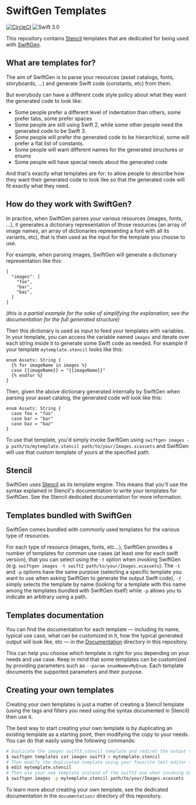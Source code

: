# SwiftGen Templates

[![CircleCI](https://circleci.com/gh/SwiftGen/templates/tree/master.svg?style=svg)](https://circleci.com/gh/SwiftGen/templates/tree/master)
![Swift 3.0](https://img.shields.io/badge/Swift-3.0-orange.svg)

This repository contains [Stencil](https://github.com/kylef/Stencil) templates that are dedicated for being used with [SwiftGen](https://github.com/SwiftGen/swiftgen).

## What are templates for?

The aim of SwiftGen is to parse your resources (asset catalogs, fonts, storyboards, …) and generate Swift code (constants, etc) from them.

But everybody can have a different code style policy about what they want the generated code to look like:

* Some people prefer a different level of indentation than others, some prefer tabs, some prefer spaces
* Some people are still using Swift 2, while some other people need the generated code to be Swift 3.
* Some people will prefer the generated code to be hierarchical, some will prefer a flat list of constants.
* Some people will want different names for the generated structures or enums
* Some people will have special needs about the generated code

And that's exactly what templates are for: to allow people to describe how they want their generated code to look like so that the generated code will fit exactly what they need.

## How do they work with SwiftGen?

In practice, when SwiftGen parses your various resources (images, fonts, …), it generates a dictionary representation of those resources (an array of image names, an array of dictionaries representing a font with all its variants, etc), that is then used as the input for the template you choose to use.

For example, when parsing images, SwiftGen will generate a dictionary representation like this:

```
[
  "images": [
    "foo",
    "bar",
    "baz",
  ]
]
```

_(this is a partial example for the sake of simplifying the explanation; see the documentation for the full generated structure)_

Then this dictionary is used as input to feed your templates with variables. In your template, you can access the variable named `images` and iterate over each string inside it to generate some Swift code as needed. For example if your template `mytemplate.stencil` looks like this:

```
enum Assets: String {
  {% for imageName in images %}
  case {{imageName}} = "{{imageName}}"
  {% endfor %}
}
```

Then, given the above dictionary generated internally by SwiftGen when parsing your asset catalog, the generated code will look like this:

```
enum Assets: String {
  case foo = "foo"
  case bar = "bar"
  case baz = "baz"
}
```

To use that template, you'd simply invoke SwiftGen using `swiftgen images -p path/to/mytemplate.stencil path/to/your/Images.xcassets` and SwiftGen will use that custom template of yours at the specified path.

## Stencil

SwiftGen uses [Stencil](https://github.com/kylef/Stencil) as its template engine.
This means that you'll use the syntax explained in Stencil's documentation to write your templates for SwiftGen.
See the Stencil dedicated documentation for more information.

## Templates bundled with SwiftGen

SwiftGen comes bundled with commonly used templates for the various type of resources.

For each type of resource (images, fonts, etc…), SwiftGen provides a number of templates for common use cases (at least one for each swift version), that you can select using the `-t` option when invoking SwiftGen (e.g. `swiftgen images -t swift2 path/to/your/Images.xcassets`). The `-t` and `-p` options have the same purpose (selecting a specific template you want to use when asking SwiftGen to generate the output Swift code), `-t` simply selects the template by name (looking for a template with this name among the templates bundled with SwiftGen itself) while `-p` allows you to indicate an arbitrary using a path.

## Templates documentation

You can find the documentation for each template — including its name, typical use case, what can be customized in it, how the typical generated output will look like, etc — in the [Documentation](https://github.com/SwiftGen/templates/tree/master/Documentation) directory in this repository.

This can help you choose which template is right for you depending on your needs and use case. Keep in mind that some templates can be customized by providing parameters such as `--param enumName=MyEnum`. Each template documents the supported parameters and their purpose.

## Creating your own templates

Creating your own templates is just a matter of creating a Stencil template (using the tags and filters you need using the syntax documented in Stencil) then use it.

The best way to start creating your own template is by duplicating an existing template as a starting point, then modifying the copy to your needs. You can do that easily using the following commands:

```sh
# Duplicate the images swift3.stencil template and rediret the output to a new mytemplate.stencil file
$ swiftgen templates cat images swift3 > mytemplate.stencil
# Then modify the duplicated template using your favorite text editor to tweak it to your needs
$ edit mytemplate.stencil
# Then use your new template instead of the swift3 one when invoking SwiftGen
$ swiftgen images -p mytemplate.stencil path/to/your/Images.xcassets
```

To learn more about creating your own template, see the dedicated documentation in the `documentation/` directory of this repository.
